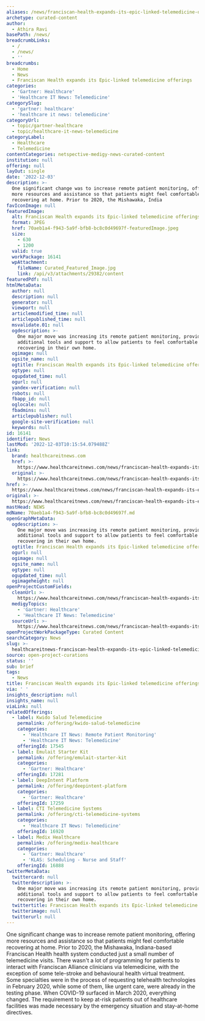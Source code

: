 ```yaml
---
aliases: /news/franciscan-health-expands-its-epic-linked-telemedicine-offerings
archetype: curated-content
author:
  - Athira Ravi
basePath: /news/
breadcrumbLinks:
  - /
  - /news/
  - ''
breadcrumbs:
  - Home
  - News
  - Franciscan Health expands its Epic-linked telemedicine offerings
categories:
  - 'Gartner: Healthcare'
  - 'Healthcare IT News: Telemedicine'
categorySlug:
  - 'gartner: healthcare'
  - 'healthcare it news: telemedicine'
categoryUrl:
  - topic/gartner-healthcare
  - topic/healthcare-it-news-telemedicine
categoryLabel:
  - Healthcare
  - Telemedicine
contentCategories: netspective-medigy-news-curated-content
institution: null
offering: null
layOut: single
date: '2022-12-03'
description: >-
  One significant change was to increase remote patient monitoring, offering
  more resources and assistance so that patients might feel comfortable
  recovering at home. Prior to 2020, the Mishawaka, India
favIconImage: null
featuredImage:
  alt: Franciscan Health expands its Epic-linked telemedicine offerings
  format: JPEG
  href: 70aeb1a4-f943-5a9f-bfb8-bc8c0d49697f-featuredImage.jpeg
  size:
    - 630
    - 1200
  valid: true
  workPackage: 16141
  wpAttachment:
    fileName: Curated_Featured_Image.jpg
    link: /api/v3/attachments/29382/content
featuredPdf: null
htmlMetaData:
  author: null
  description: null
  generator: null
  viewport: null
  articlemodified_time: null
  articlepublished_time: null
  msvalidate.01: null
  ogdescription: >-
    One major move was increasing its remote patient monitoring, providing
    additional tools and support to allow patients to feel comfortable
    recovering in their own home.
  ogimage: null
  ogsite_name: null
  ogtitle: Franciscan Health expands its Epic-linked telemedicine offerings
  ogtype: null
  ogupdated_time: null
  ogurl: null
  yandex-verification: null
  robots: null
  fbapp_id: null
  oglocale: null
  fbadmins: null
  articlepublisher: null
  google-site-verification: null
  keywords: null
id: 16141
identifier: News
lastMod: '2022-12-03T10:15:54.079488Z'
link:
  brand: healthcareitnews.com
  href: >-
    https://www.healthcareitnews.com/news/franciscan-health-expands-its-epic-linked-telemedicine-offerings
  original: >-
    https://www.healthcareitnews.com/news/franciscan-health-expands-its-epic-linked-telemedicine-offerings
href: >-
  https://www.healthcareitnews.com/news/franciscan-health-expands-its-epic-linked-telemedicine-offerings
original: >-
  https://www.healthcareitnews.com/news/franciscan-health-expands-its-epic-linked-telemedicine-offerings
mastHead: NEWS
mdName: 70aeb1a4-f943-5a9f-bfb8-bc8c0d49697f.md
openGraphMetaData:
  ogdescription: >-
    One major move was increasing its remote patient monitoring, providing
    additional tools and support to allow patients to feel comfortable
    recovering in their own home.
  ogtitle: Franciscan Health expands its Epic-linked telemedicine offerings
  ogurl: null
  ogimage: null
  ogsite_name: null
  ogtype: null
  ogupdated_time: null
  ogimageheight: null
openProjectCustomFields:
  cleanUrl: >-
    https://www.healthcareitnews.com/news/franciscan-health-expands-its-epic-linked-telemedicine-offerings
  medigyTopics:
    - 'Gartner: Healthcare'
    - 'Healthcare IT News: Telemedicine'
  sourceUrl: >-
    https://www.healthcareitnews.com/news/franciscan-health-expands-its-epic-linked-telemedicine-offerings
openProjectWorkPackageType: Curated Content
searchCategory: News
slug: >-
  healthcareitnews-franciscan-health-expands-its-epic-linked-telemedicine-offerings
source: open-project-curations
status: ''
sub: brief
tags:
  - News
title: Franciscan Health expands its Epic-linked telemedicine offerings
via: ' '
insights_description: null
insights_name: null
viaLink: null
relatedOfferings:
  - label: Kwido Salud Telemedicine
    permalink: /offering/kwido-salud-telemedicine
    categories:
      - 'Healthcare IT News: Remote Patient Monitoring'
      - 'Healthcare IT News: Telemedicine'
    offeringId: 17545
  - label: Emulait Starter Kit
    permalink: /offering/emulait-starter-kit
    categories:
      - 'Gartner: Healthcare'
    offeringId: 17281
  - label: DeepIntent Platform
    permalink: /offering/deepintent-platform
    categories:
      - 'Gartner: Healthcare'
    offeringId: 17259
  - label: CTI Telemedicine Systems
    permalink: /offering/cti-telemedicine-systems
    categories:
      - 'Healthcare IT News: Telemedicine'
    offeringId: 16920
  - label: Medix Healthcare
    permalink: /offering/medix-healthcare
    categories:
      - 'Gartner: Healthcare'
      - 'KLAS: Scheduling - Nurse and Staff'
    offeringId: 16888
twitterMetaData:
  twittercard: null
  twitterdescription: >-
    One major move was increasing its remote patient monitoring, providing
    additional tools and support to allow patients to feel comfortable
    recovering in their own home.
  twittertitle: Franciscan Health expands its Epic-linked telemedicine offerings
  twitterimage: null
  twitterurl: null
---
```

<p>One significant change was to increase remote patient monitoring, offering more resources and assistance so that patients might feel comfortable recovering at home. Prior to 2020, the Mishawaka, Indiana-based Franciscan Health health system conducted just a small number of telemedicine visits. There wasn't a lot of programming for patients to interact with Franciscan Alliance clinicians via telemedicine, with the exception of some tele-stroke and behavioural health virtual treatment. Some specialties were in the process of requesting telehealth technologies in February 2020, while some of them, like urgent care, were already in the testing phase. When COVID-19 surfaced in March 2020, everything changed. The requirement to keep at-risk patients out of healthcare facilities was made necessary by the emergency situation and stay-at-home directives.</p>